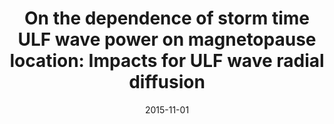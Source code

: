---
title: "On the dependence of storm time ULF wave power on magnetopause location: Impacts for ULF wave radial diffusion"
collection: publications
permalink: /publication/2015-11-01-Murpy
date: 2015-11-01
venue: 'Geophysical Research Letters'
paperurl: 'https://doi.org/10.1002/2015GL066592'
citation: 'Murphy, K. R., Mann, I. R., &amp; Sibeck, D. G. (2015). On the dependence of storm-time ULF wave power on magnetopause location: Impacts for ULF wave radial diffusion. Geophysical Research Letters, 42(22), 9676-9684.'
---